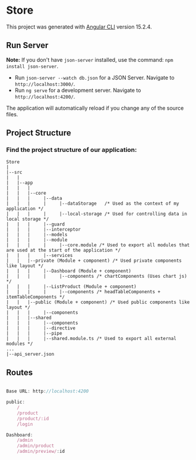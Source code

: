 # Store

This project was generated with [Angular CLI](https://github.com/angular/angular-cli) version 15.2.4.

## Run Server

**Note:** If you don't have `json-server` installed, use the command: `npm install json-server`.

- Run `json-server --watch db.json` for a JSON Server. Navigate to `http://localhost:3000/`.
- Run `ng serve` for a development server. Navigate to `http://localhost:4200/`.

The application will automatically reload if you change any of the source files.

## Project Structure

### Find the project structure of our application:

```plaintext
Store
|
|--src
|   |
|   |--app 
|   |   |
|   |   |--core
|   |   |     |--data
|   |   |     |     |--dataStorage   /* Used as the context of my application */
|   |   |     |     |--local-storage /* Used for controlling data in local storage */
|   |   |     |--guard
|   |   |     |--interceptor
|   |   |     |--models
|   |   |     |--module
|   |   |     |     |--core.module /* Used to export all modules that are used at the start of the application */
|   |   |     |--services
|   |   |--private (Module + component) /* Used private components like layout */
|   |   |     |--Dashboard (Module + component)
|   |   |     |     |--components /* chartComponents (Uses chart js) */
|   |   |     |--ListProduct (Module + component)
|   |   |     |     |--components /* headTableComponents + itemTableComponents */
|   |   |--public (Module + component) /* Used public components like layout */
|   |   |     |--components
|   |   |--shared
|   |   |     |--components
|   |   |     |--directive
|   |   |     |--pipe
|   |   |     |--shared.module.ts /* Used to export all external modules */
...
|--api_server.json
```
## Routes

```ts

Base URL: http://localhost:4200

public: 
    /
    /product
    /product/:id
    /login  

Dashboard:
    /admin
    /admin/product
    /admin/preview/:id

```
